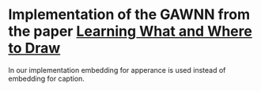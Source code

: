# Implementation of the GAWNN from the paper [Learning What and Where to Draw](https://arxiv.org/pdf/1610.02454.pdf)

In our implementation embedding for apperance is used instead of embedding for caption.

